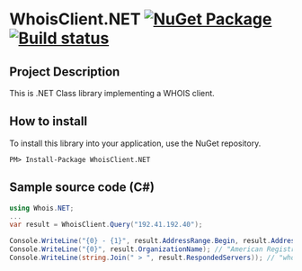 # WhoisClient.NET [![NuGet Package](https://img.shields.io/nuget/v/WhoisClient.NET.svg)](https://www.nuget.org/packages/WhoisClient.NET/) [![Build status](https://ci.appveyor.com/api/projects/status/lufktg9k1i5khpqp?svg=true)](https://ci.appveyor.com/project/jsakamoto/whoisclient-net)

## Project Description

This is .NET Class library implementing a WHOIS client.

## How to install

To install this library into your application, use the NuGet repository.

```
PM> Install-Package WhoisClient.NET
```

## Sample source code (C#)

```csharp
using Whois.NET;
...
var result = WhoisClient.Query("192.41.192.40");

Console.WriteLine("{0} - {1}", result.AddressRange.Begin, result.AddressRange.End); // "199.71.0.0 - 199.71.0.255"
Console.WriteLine("{0}", result.OrganizationName); // "American Registry for Internet Numbers"
Console.WriteLine(string.Join(" > ", result.RespondedServers)); // "whois.arin.net" 
```
